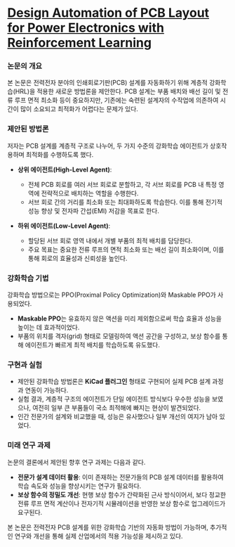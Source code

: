 # [Design Automation of PCB Layout for Power Electronics with Reinforcement Learning](https://www.researchgate.net/publication/375759135_Design_Automation_of_PCB_Layout_for_Power_Electronics_with_Reinforcement_Learning)

### 논문의 개요
본 논문은 전력전자 분야의 인쇄회로기판(PCB) 설계를 자동화하기 위해 계층적 강화학습(HRL)을 적용한 새로운 방법론을 제안한다. PCB 설계는 부품 배치와 배선 길이 및 전류 루프 면적 최소화 등이 중요하지만, 기존에는 숙련된 설계자의 수작업에 의존하여 시간이 많이 소요되고 최적화가 어렵다는 문제가 있다.

### 제안된 방법론
저자는 PCB 설계를 계층적 구조로 나누어, 두 가지 수준의 강화학습 에이전트가 상호작용하며 최적화를 수행하도록 했다.

- **상위 에이전트(High-Level Agent)**:
  - 전체 PCB 회로를 여러 서브 회로로 분할하고, 각 서브 회로를 PCB 내 특정 영역에 전략적으로 배치하는 역할을 수행한다.
  - 서브 회로 간의 거리를 최소화 또는 최대화하도록 학습한다. 이를 통해 전기적 성능 향상 및 전자파 간섭(EMI) 저감을 목표로 한다.

- **하위 에이전트(Low-Level Agent)**:
  - 할당된 서브 회로 영역 내에서 개별 부품의 최적 배치를 담당한다.
  - 주요 목표는 중요한 전류 루프의 면적 최소화 또는 배선 길이 최소화이며, 이를 통해 회로의 효율성과 신뢰성을 높인다.

### 강화학습 기법
강화학습 방법으로는 PPO(Proximal Policy Optimization)와 Maskable PPO가 사용되었다.

- **Maskable PPO**는 유효하지 않은 액션을 미리 제외함으로써 학습 효율과 성능을 높이는 데 효과적이었다.
- 부품의 위치를 격자(grid) 형태로 모델링하여 액션 공간을 구성하고, 보상 함수를 통해 에이전트가 빠르게 최적 배치를 학습하도록 유도했다.

### 구현과 실험
- 제안된 강화학습 방법론은 **KiCad 플러그인** 형태로 구현되어 실제 PCB 설계 과정과 연동이 가능하다.
- 실험 결과, 계층적 구조의 에이전트가 단일 에이전트 방식보다 우수한 성능을 보였으나, 여전히 일부 큰 부품들이 국소 최적해에 빠지는 현상이 발견되었다.
- 인간 전문가의 설계와 비교했을 때, 성능은 유사했으나 일부 개선의 여지가 남아 있었다.

### 미래 연구 과제
논문의 결론에서 제안된 향후 연구 과제는 다음과 같다.

- **전문가 설계 데이터 활용**: 이미 존재하는 전문가들의 PCB 설계 데이터를 활용하여 학습 속도와 성능을 향상시키는 연구가 필요하다.
- **보상 함수의 정밀도 개선**: 현행 보상 함수가 간략화된 근사 방식이어서, 보다 정교한 전류 루프 면적 계산이나 전자기적 시뮬레이션을 반영한 보상 함수로 업그레이드가 요구된다.

본 논문은 전력전자 PCB 설계를 위한 강화학습 기반의 자동화 방법이 가능하며, 추가적인 연구와 개선을 통해 실제 산업에서의 적용 가능성을 제시하고 있다.
